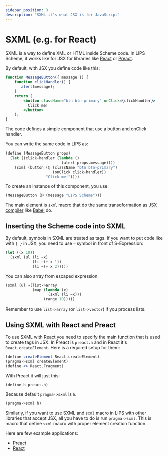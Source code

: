 ```yaml
---
sidebar_position: 3
description: "SXML it's what JSX is for JavaScript"
---
```


# SXML (e.g. for React)

SXML is a way to define XML or HTML inside Scheme code. In LIPS Scheme, it works like for JSX for libraries
like [React](https://react.dev/) or [Preact](https://preactjs.com/).

By default, with JSX you define code like this:

```jsx
function MessageButton({ message }) {
    function clickHandler() {
       alert(message);
    }
    return (
        <button className="btn btn-primary" onClick={clickHandler}>
          Click me!
        </button>
    );
}
```

The code defines a simple component that use a button and onClick handler.

You can write the same code in LIPS as:

```scheme
(define (MessageButton props)
  (let ((click-handler (lambda ()
                         (alert props.message))))
    (sxml (button (@ (className "btn btn-primary")
                     (onClick click-handler))
                  "Click me!"))))
```

To create an instance of this component, you use:

```scheme
(MessageButton (@ (message "LIPS Scheme")))
```

The main element is `sxml` macro that do the same transoformation as [JSX
compiler](https://legacy.reactjs.org/docs/introducing-jsx.html) like [Babel](https://babeljs.io/) do.

## Inserting the Scheme code into SXML

By default, symbols in SXML are treated as tags. If you want to put code like with `{ }` in JSX, you
need to use `~` symbol in front of S-Expression:

```scheme
(let ((x 10))
  (sxml (ul (li ~x)
            (li ~(+ x 1))
            (li ~(+ x 2)))))
```

You can also array from escaped expression:

```scheme
(sxml (ul ~(list->array
            (map (lambda (x)
                   (sxml (li ~x)))
                 (range 10)))))
```

Remember to use `list->array` (or `list->vector`) if you process lists.

## Using SXML with React and Preact

To use SXML with React you need to specify the main function that is used to create tags in JSX.
In Preact is `preact.h` and in React it's `React.createElement`. Here is a required setup for them:

```scheme
(define createElement React.createElement)
(pragma->sxml createElement)
(define <> React.Fragment)
```

With Preact it will just this:

```scheme
(define h preact.h)
```

Because default `pragma->sxml` is `h`.

```scheme
(pragma->sxml h)
```

Similarly, if you want to use SXML and `sxml` macro in LIPS with other libraries that accept JSX, all
you have to do is run `pragma->sxml`. This is macro that define `sxml` macro with proper element
creation function.

Here are few example applications:
* [Preact](https://codepen.io/jcubic/pen/PojYxBP?editors=1000)
* [React](https://codepen.io/jcubic/pen/mdMBLwb?editors=1000)
